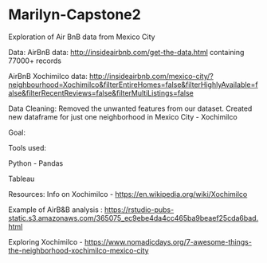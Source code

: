 # Marilyn-Capstone2

Exploration of Air BnB data from Mexico City 

Data:
AirBnB data: http://insideairbnb.com/get-the-data.html containing 77000+ records 

AirBnB Xochimilco data: http://insideairbnb.com/mexico-city/?neighbourhood=Xochimilco&filterEntireHomes=false&filterHighlyAvailable=false&filterRecentReviews=false&filterMultiListings=false

Data Cleaning:
Removed the unwanted features from our dataset.
Created new dataframe for just one neighborhood in Mexico City - Xochimilco 

Goal: 


Tools used:

Python - Pandas 

Tableau 

Resources: 
Info on Xochimilco - https://en.wikipedia.org/wiki/Xochimilco

Example of AirB&B analysis : https://rstudio-pubs-static.s3.amazonaws.com/365075_ec9ebe4da4cc465ba9beaef25cda6bad.html

Exploring Xochimilco - https://www.nomadicdays.org/7-awesome-things-the-neighborhood-xochimilco-mexico-city
